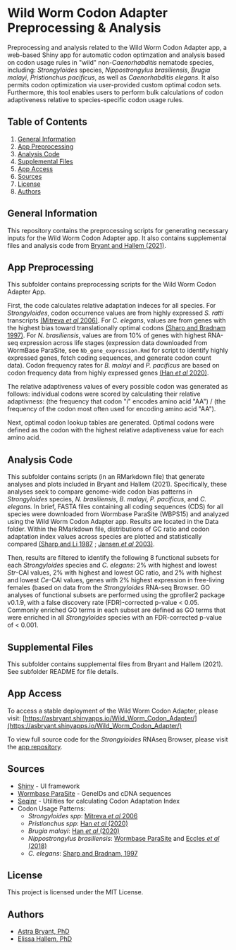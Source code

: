 # Wild Worm Codon Adapter Preprocessing & Analysis
Preprocessing and analysis related to the Wild Worm Codon Adapter app, a web-based Shiny app for automatic codon optimzation and analysis based on codon usage rules in "wild" non-*Caenorhabditis* nematode species, including: *Strongyloides* species, *Nippostrongylus brasiliensis*, *Brugia malayi*, *Pristionchus pacificus*, as well as *Caenorhabditis elegans*. It also permits codon optimization via user-provided custom optimal codon sets. Furthermore, this tool enables users to perform bulk calculations of codon adaptiveness relative to species-specific codon usage rules.

## Table of Contents  
1. [General Information](#general-information)
2. [App Preprocessing](#app-preprocessing)
3. [Analysis Code](#analysis-code)
4. [Supplemental Files](#supplemental-files)
5. [App Access](#app-access)
6. [Sources](#sources)
7. [License](#license)
8. [Authors](#authors)

## General Information
This repository contains the preprocessing scripts for generating necessary inputs for the Wild Worm Codon Adapter app. It also contains supplemental files and analysis code from [Bryant and Hallem (2021)](https://www.biorxiv.org/content/10.1101/2021.02.18.431865v1.full). 
## App Preprocessing
This subfolder contains preprocessing scripts for the Wild Worm Codon Adapter App. 

First, the code calculates relative adaptation indeces for all species. For *Strongyloides*, codon occurrence values are from highly expressed *S. ratti* transcripts [(Mitreva *et al* 2006)](https://www.ncbi.nlm.nih.gov/pmc/articles/PMC1779591/). For *C. elegans*, values are from genes with the highest bias toward translationally optimal codons [(Sharp and Bradnam 1997)](https://www.ncbi.nlm.nih.gov/books/NBK20194/). For  *N. brasiliensis*, values are from 10% of genes with highest RNA-seq expression across life stages (expression data downloaded from WormBase ParaSite, see `Nb_gene_expression.Rmd` for script to identify highly expressed genes, fetch coding sequences, and generate codon count data). Codon frequency rates for *B. malayi* and *P. pacificus* are based on codon frequency data from highly expressed genes [(Han *et al* 2020)](https://www.genetics.org/content/216/4/947). 

The relative adaptiveness values of every possible codon was generated as follows: individual codons were scored by calculating their relative adaptivness: (the frequency that codon "i" encodes amino acid "AA") / (the frequency of the codon most often used for encoding amino acid "AA"). 

Next, optimal codon lookup tables are generated. Optimal codons were defined as the codon with the highest relative adaptiveness value for each amino acid.
  
## Analysis Code  
This subfolder contains scripts (in an RMarkdown file) that generate analyses and plots included in Bryant and Hallem (2021). Specifically, these analyses seek to compare genome-wide codon bias patterns in *Strongyloides* species, *N. brasiliensis*, *B. malayi*, *P. pacificus*, and *C. elegans.* In brief, FASTA files containing all coding sequences (CDS) for all species were downloaded from Wormbase ParaSite (WBPS15) and analyzed using the Wild Worm Codon Adapter app. Results are located in the Data folder. Within the RMarkdown file, distributions of GC ratio and codon adaptation index values across species are plotted and statistically compared [(Sharp and Li 1987](https://pubmed.ncbi.nlm.nih.gov/3547335/) ; [Jansen *et al* 2003)](http://www.ncbi.nlm.nih.gov/pubmed/12682375).  

Then, results are filtered to identify the following 8 functional subsets for each *Strongyloides* species and *C. elegans*: 2% with highest and lowest *Str*-CAI values, 2% with highest and lowest GC ratio, and 2% with highest and lowest *Ce*-CAI values, genes with 2% highest expression in free-living females (based on data from the *Strongyloides* RNA-seq Browser. GO analyses of functional subsets are performed using the gprofiler2 package v0.1.9, with a false discovery rate (FDR)-corrected p-value < 0.05. Commonly enriched GO terms in each subset are defined as GO terms that were enriched in all *Strongyloides* species with an FDR-corrected p-value of < 0.001.

## Supplemental Files 
This subfolder contains supplemental files from Bryant and Hallem (2021). See subfolder README for file details.  

## App Access
To access a stable deployment of the Wild Worm Codon Adapter, please visit: [https://asbryant.shinyapps.io/Wild_Worm_Codon_Adapter/](https://asbryant.shinyapps.io/Wild_Worm_Codon_Adapter/)  

To view full source code for the *Strongyloides* RNAseq Browser, please visit the [app repository](https://github.com/HallemLab/Wild_Worm_Codon_Adapter). 

## Sources  
* [Shiny](https://shiny.rstudio.com/) - UI framework
* [Wormbase ParaSite](https://parasite.wormbase.org/index.html) - GeneIDs and cDNA sequences
* [Seqinr](https://www.rdocumentation.org/packages/seqinr/versions/3.6-1) - Utilities for calculating Codon Adaptation Index
* Codon Usage Patterns:  
  - *Strongyloides spp*: [Mitreva *et al* 2006](https://www.ncbi.nlm.nih.gov/pmc/articles/PMC1779591/)  
  - *Pristionchus spp*: [Han *et al* (2020)](https://www.genetics.org/content/216/4/947)
  - *Brugia malayi*: [Han *et al* (2020)](https://www.genetics.org/content/216/4/947)
  - *Nippostrongylus brasiliensis*: [Wormbase ParaSite](https://parasite.wormbase.org/index.html) and [Eccles *et al* (2018)](https://bmcbiol.biomedcentral.com/articles/10.1186/s12915-017-0473-4)   
  - *C. elegans*: [Sharp and Bradnam, 1997](https://www.ncbi.nlm.nih.gov/books/NBK20194/)  
  
## License  
This project is licensed under the MIT License. 

## Authors  
* [Astra Bryant, PhD](https://github.com/astrasb)
* [Elissa Hallem, PhD](https://github.com/ehallem)
